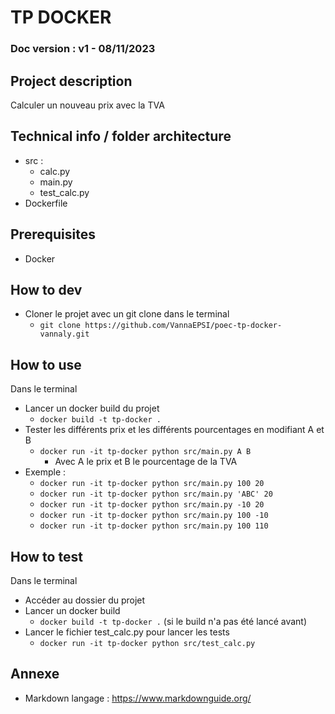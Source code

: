 # TP DOCKER
### Doc version : v1 - 08/11/2023
## Project description
Calculer un nouveau prix avec la TVA

## Technical info / folder architecture
- src :
  - calc.py
  - main.py
  - test_calc.py
- Dockerfile

## Prerequisites
- Docker

## How to dev
- Cloner le projet avec un git clone dans le terminal
  - `git clone https://github.com/VannaEPSI/poec-tp-docker-vannaly.git`

## How to use
Dans le terminal
- Lancer un docker build du projet
  - `docker build -t tp-docker .`
- Tester les différents prix et les différents pourcentages en modifiant A et B
  - `docker run -it tp-docker python src/main.py A B`
    - Avec A le prix et B le pourcentage de la TVA
- Exemple :
  - `docker run -it tp-docker python src/main.py 100 20`
  - `docker run -it tp-docker python src/main.py 'ABC' 20`
  - `docker run -it tp-docker python src/main.py -10 20`
  - `docker run -it tp-docker python src/main.py 100 -10`
  - `docker run -it tp-docker python src/main.py 100 110`
  
## How to test
Dans le terminal
- Accéder au dossier du projet
- Lancer un docker build
  - `docker build -t tp-docker .` (si le build n'a pas été lancé avant)
- Lancer le fichier test_calc.py pour lancer les tests
  - `docker run -it tp-docker python src/test_calc.py`


## Annexe
- Markdown langage : https://www.markdownguide.org/